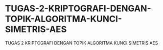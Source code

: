 # TUGAS-2-KRIPTOGRAFI-DENGAN-TOPIK-ALGORITMA-KUNCI-SIMETRIS-AES
TUGAS 2 KRIPTOGRAFI DENGAN TOPIK ALGORITMA KUNCI SIMETRIS AES

